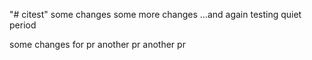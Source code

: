 "# citest" 
some changes
some more changes
...and again
testing quiet period


some changes for pr
another pr
another pr